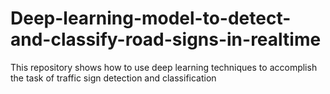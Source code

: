 # Deep-learning-model-to-detect-and-classify-road-signs-in-realtime
This repository shows how to use deep learning techniques to accomplish the task of traffic sign detection and classification
